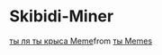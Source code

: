 # Skibidi-Miner

<p><div class="tenor-gif-embed" data-postid="10153994237202343982" data-share-method="host" data-aspect-ratio="1" data-width="100%"><a href="https://tenor.com/view/%D1%82%D1%8B-%D0%BB%D1%8F-%D1%82%D1%8B-%D0%BA%D1%80%D1%8B%D1%81%D0%B0-%D1%82%D1%8B-%D0%B3%D0%B4%D0%B5-%D1%83%D1%85-%D1%82%D1%8B-%D0%B5%D0%B4%D0%B8%D0%BD%D0%BE%D1%80%D0%BE%D0%B3-gif-10153994237202343982">ты ля ты крыса Meme</a>from <a href="https://tenor.com/search/%D1%82%D1%8B-memes">ты Memes</a><script type="text/javascript" async src="https://tenor.com/embed.js"></script>
</div></p>
